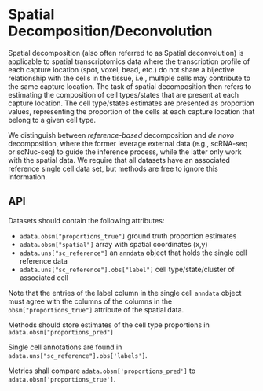 # Spatial Decomposition/Deconvolution

Spatial decomposition (also often referred to as Spatial deconvolution) is
applicable to spatial transcriptomics data where the transcription profile of
each capture location (spot, voxel, bead, etc.) do not share a bijective
relationship with the cells in the tissue, i.e., multiple cells may contribute
to the same capture location. The task of spatial decomposition then refers to
estimating the composition of cell types/states that are present at each capture
location. The cell type/states estimates are presented as proportion values,
representing the proportion of the cells at each capture location that belong to
a given cell type.


We distinguish between _reference-based_ decomposition and _de novo_
decomposition, where the former leverage external data (e.g., scRNA-seq or
scNuc-seq) to guide the inference process, while the latter only work with the
spatial data. We require that all datasets have an associated reference single
cell data set, but methods are free to ignore this information.


## API

Datasets should contain the following attributes:


* `adata.obsm["proportions_true"]` ground truth proportion estimates 
* `adata.obsm["spatial"]` array with spatial coordinates (x,y)
* `adata.uns["sc_reference"]` an `anndata` object that holds the single cell reference data
* `adata.uns["sc_reference"].obs["label"]` cell type/state/cluster of associated cell



Note that the entries of the label column in the single cell `anndata` object must agree with the columns of the columns in the `obsm["proportions_true"]` attribute of the spatial data.

Methods should store estimates of the cell type proportions in `adata.obsm["proportions_pred"]` 

Single cell annotations are found in `adata.uns["sc_reference"].obs['labels']`.

Metrics shall compare `adata.obsm['proportions_pred']` to `adata.obsm['proportions_true']`.
